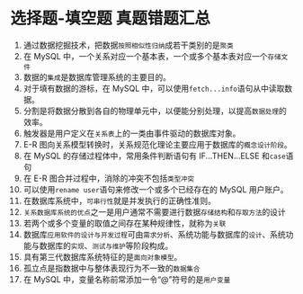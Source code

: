 # 选择题-填空题 真题错题汇总

1. 通过数据挖掘技术，把数据`按照相似性归纳`成若干类别的是`聚类`
2. 在 MySQL 中，一个关系对应一个基本表，一个或多个基本表对应一个`存储文件`
3. 数据的`集成`是数据库管理系统的主要目的。
4. 对于填有数据的游标，在 MySQL 中，可以使用`fetch...info`语句从中读取数据。
5. 分割是将数据分散到各自的物理单元中，以便能分别处理，以提高`数据处理`的效率。
6. 触发器是用户定义在`关系表`上的一类由事件驱动的数据库对象。
7. E-R 图向关系模型转换时，关系规范化理论主要应用于数据库的`概念设计阶段`。
8. 在 MySQL 的存储过程体中，常用条件判断语句有 IF...THEN...ELSE 和`case`语句
9. 在 E-R 图合并过程中，消除的冲突不包括`类型冲突`
10. 可以使用`rename user`语句来修改一个或多个已经存在的 MySQL 用户账户。
11. 在数据库系统中，`可串行性`就是并发执行的正确性准则。
12. `关系数据库系统的优点`之一是用户通常不需要进行数据`存储结构`和`存取方法`的设计
13. 若两个或多个变量的取值之间存在某种规律性，就称为`关联`
14. 数据库`应用软件的设计与开发过程`可由`需求分析`、系统功能与数据库的`设计`、系统功能与数据库的`实现`、`测试与维护`等阶段构成。
15. 具有第三代数据库系统特征的是`面向对象模型`。
16. 孤立点是指数据中与整体表现行为不一致的`数据集合`
17. 在 MySQL 中，变量名称前常添加一令“@”符号的是`用户变量`
